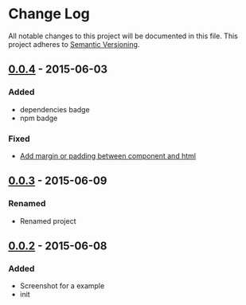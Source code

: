 # Change Log

All notable changes to this project will be documented in this file.
This project adheres to [Semantic Versioning](http://semver.org/).

## [0.0.4] - 2015-06-03
### Added
* dependencies badge
* npm badge

### Fixed
* [Add margin or padding between component and html](https://github.com/sotayamashita/psg-theme-sassline/issues/3)

## [0.0.3] - 2015-06-09
### Renamed
* Renamed project

## [0.0.2] - 2015-06-08
### Added
* Screenshot for a example
* init

[0.0.2]: https://github.com/sotayamashita/psg-theme-simple/releases/tag/v0.0.2...v0.0.2
[0.0.3]: https://github.com/sotayamashita/psg-theme-sassline/releases/tag/v0.0.3...v0.0.3
[0.0.4]: https://github.com/sotayamashita/psg-theme-sassline/releases/tag/v0.0.4...v0.0.4
